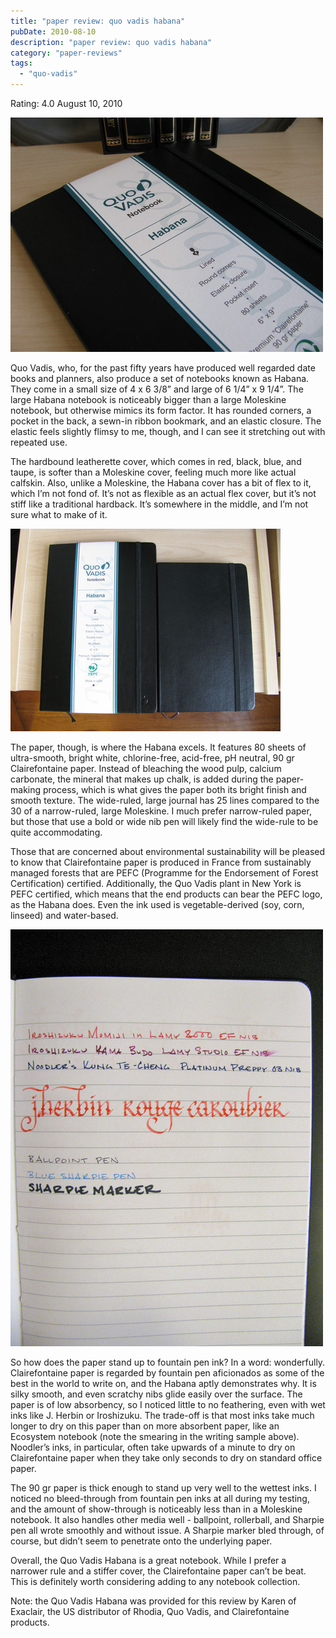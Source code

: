 ```yaml
---
title: "paper review: quo vadis habana"
pubDate: 2010-08-10
description: "paper review: quo vadis habana"
category: "paper-reviews"
tags:
  - "quo-vadis"
---
```


Rating: 4.0
August 10, 2010

![](habana-1.jpg)

Quo Vadis, who, for the past fifty years have produced well regarded date books and planners, also produce a set of notebooks known as Habana. They come in a small size of 4 x 6 3/8” and large of 6 1/4” x 9 1/4”. The large Habana notebook is noticeably bigger than a large Moleskine notebook, but otherwise mimics its form factor. It has rounded corners, a pocket in the back, a sewn-in ribbon bookmark, and an elastic closure. The elastic feels slightly flimsy to me, though, and I can see it stretching out with repeated use.

The hardbound leatherette cover, which comes in red, black, blue, and taupe, is softer than a Moleskine cover, feeling much more like actual calfskin. Also, unlike a Moleskine, the Habana cover has a bit of flex to it, which I’m not fond of. It’s not as flexible as an actual flex cover, but it’s not stiff like a traditional hardback. It’s somewhere in the middle, and I’m not sure what to make of it.

![](habana-2.jpg)

The paper, though, is where the Habana excels. It features 80 sheets of ultra-smooth, bright white, chlorine-free, acid-free, pH neutral, 90 gr Clairefontaine paper. Instead of bleaching the wood pulp, calcium carbonate, the mineral that makes up chalk, is added during the paper-making process, which is what gives the paper both its bright finish and smooth texture. The wide-ruled, large journal has 25 lines compared to the 30 of a narrow-ruled, large Moleskine. I much prefer narrow-ruled paper, but those that use a bold or wide nib pen will likely find the wide-rule to be quite accommodating.

Those that are concerned about environmental sustainability will be pleased to know that Clairefontaine paper is produced in France from sustainably managed forests that are PEFC (Programme for the Endorsement of Forest Certification) certified. Additionally, the Quo Vadis plant in New York is PEFC certified, which means that the end products can bear the PEFC logo, as the Habana does. Even the ink used is vegetable-derived (soy, corn, linseed) and water-based.

![](habana-3.jpg)

So how does the paper stand up to fountain pen ink? In a word: wonderfully. Clairefontaine paper is regarded by fountain pen aficionados as some of the best in the world to write on, and the Habana aptly demonstrates why. It is silky smooth, and even scratchy nibs glide easily over the surface. The paper is of low absorbency, so I noticed little to no feathering, even with wet inks like J. Herbin or Iroshizuku. The trade-off is that most inks take much longer to dry on this paper than on more absorbent paper, like an Ecosystem notebook (note the smearing in the writing sample above). Noodler’s inks, in particular, often take upwards of a minute to dry on Clairefontaine paper when they take only seconds to dry on standard office paper.

The 90 gr paper is thick enough to stand up very well to the wettest inks. I noticed no bleed-through from fountain pen inks at all during my testing, and the amount of show-through is noticeably less than in a Moleskine notebook. It also handles other media well - ballpoint, rollerball, and Sharpie pen all wrote smoothly and without issue. A Sharpie marker bled through, of course, but didn’t seem to penetrate onto the underlying paper.

Overall, the Quo Vadis Habana is a great notebook. While I prefer a narrower rule and a stiffer cover, the Clairefontaine paper can’t be beat. This is definitely worth considering adding to any notebook collection.

Note: the Quo Vadis Habana was provided for this review by Karen of Exaclair, the US distributor of Rhodia, Quo Vadis, and Clairefontaine products.

